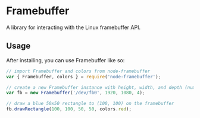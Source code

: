 # Framebuffer
A library for interacting with the Linux framebuffer API.
## Usage
After installing, you can use Framebuffer like so:
```javascript
// import Framebuffer and colors from node-framebuffer
var { Framebuffer, colors } = require('node-framebuffer');

// create a new Framebuffer instance with height, width, and depth (number of bytes per pixel)
var fb = new Framebuffer('/dev/fb0', 1920, 1080, 4);

// draw a blue 50x50 rectangle to (100, 100) on the framebuffer
fb.drawRectangle(100, 100, 50, 50, colors.red);
```
